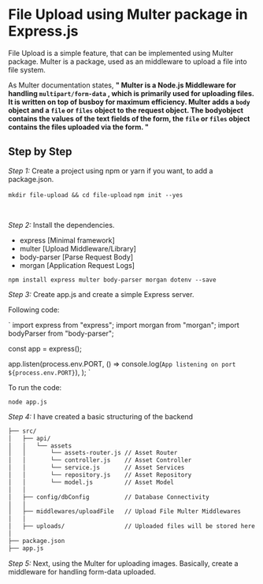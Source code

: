 # File Upload using Multer package in Express.js

File Upload is a simple feature, that can be implemented using Multer package. Multer is a package, used as an middleware to upload a file into file system.


As Multer documentation states,
**" Multer is a Node.js Middleware for handling `multipart/form-data` , which is primarily used for uploading files. It is written on top of busboy for maximum efficiency. Multer adds a `body` object and a `file` or `files` object to the request object. The bodyobject contains the values of the text fields of the form, the `file` or `files` object contains the files uploaded via the form. "**


## Step by Step 

*Step 1:* Create a project using npm or yarn if you want, to add a package.json.

`mkdir file-upload && cd file-upload`
`npm init --yes`

<br>

*Step 2:* Install the dependencies.

- express [Minimal framework]
- multer  [Upload Middleware/Library]
- body-parser [Parse Request Body]
- morgan [Application Request Logs]

`npm install express multer body-parser morgan dotenv --save`

*Step 3:* Create app.js and create a simple Express server.

Following code:

`
import express from "express";
import morgan from  "morgan";
import bodyParser from "body-parser";

const app = express();

app.listen(process.env.PORT, () =>
  console.log(`App listening on port ${process.env.PORT}`),
);
`

To run the code:

`node app.js`


*Step 4:* I have created a basic structuring of the backend

```bash
├── src/
│   ├── api/
│   │   └── assets
│   │       └── assets-router.js // Asset Router
│   │       └── controller.js    // Asset Controller
│   │       └── service.js       // Asset Services
│   │       └── repository.js    // Asset Repository
│   │       └── model.js         // Asset Model
│   │
│   ├── config/dbConfig          // Database Connectivity
│   │
│   ├── middlewares/uploadFile   // Upload File Multer Middlewares
│   │
│   ├── uploads/                 // Uploaded files will be stored here
│
├── package.json
├── app.js
```


*Step 5:* Next, using the Multer for uploading images. Basically, create a middleware for handling form-data uploaded.



